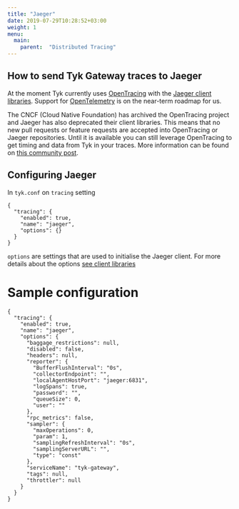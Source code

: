 ```yaml
---
title: "Jaeger"
date: 2019-07-29T10:28:52+03:00
weight: 1
menu: 
  main:
    parent:  "Distributed Tracing"
---
```


## How to send Tyk Gateway traces to Jaeger

At the moment Tyk currently uses [OpenTracing](https://opentracing.io/) with the [Jaeger client libraries](https://www.jaegertracing.io/docs/1.11/client-libraries/). Support for [OpenTelemetry](https://opentelemetry.io/) is on the near-term roadmap for us. 

The CNCF (Cloud Native Foundation) has archived the OpenTracing project and Jaeger has also deprecated their client libraries. This means that no new pull requests or feature requests are accepted into OpenTracing or Jaeger repositories. Until it is available you can still leverage OpenTracing to get timing and data from Tyk in your traces. More information can be found on [this community post](https://community.tyk.io/t/faq-opentelemetry-distributed-tracing/5682).


## Configuring Jaeger

In `tyk.conf` on `tracing` setting

```{.json}
{
  "tracing": {
    "enabled": true,
    "name": "jaeger",
    "options": {}
  }
}
```

`options` are settings that are used to initialise the Jaeger client. For more details about the options [see client libraries](https://www.jaegertracing.io/docs/1.11/client-libraries/)

# Sample configuration

```{.json}
{
  "tracing": {
    "enabled": true,
    "name": "jaeger",
    "options": {
      "baggage_restrictions": null,
      "disabled": false,
      "headers": null,
      "reporter": {
        "BufferFlushInterval": "0s",
        "collectorEndpoint": "",
        "localAgentHostPort": "jaeger:6831",
        "logSpans": true,
        "password": "",
        "queueSize": 0,
        "user": ""
      },
      "rpc_metrics": false,
      "sampler": {
        "maxOperations": 0,
        "param": 1,
        "samplingRefreshInterval": "0s",
        "samplingServerURL": "",
        "type": "const"
      },
      "serviceName": "tyk-gateway",
      "tags": null,
      "throttler": null
    }
  }
}
```
